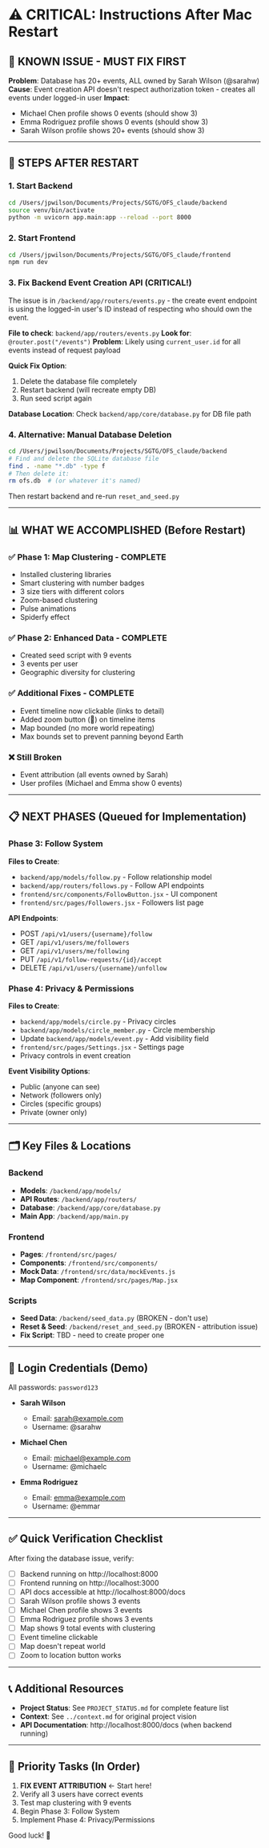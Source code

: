 # ⚠️ CRITICAL: Instructions After Mac Restart

## 🐛 KNOWN ISSUE - MUST FIX FIRST

**Problem**: Database has 20+ events, ALL owned by Sarah Wilson (@sarahw)
**Cause**: Event creation API doesn't respect authorization token - creates all events under logged-in user
**Impact**:
- Michael Chen profile shows 0 events (should show 3)
- Emma Rodriguez profile shows 0 events (should show 3)
- Sarah Wilson profile shows 20+ events (should show 3)

---

## 🚀 STEPS AFTER RESTART

### 1. Start Backend
```bash
cd /Users/jpwilson/Documents/Projects/SGTG/OFS_claude/backend
source venv/bin/activate
python -m uvicorn app.main:app --reload --port 8000
```

### 2. Start Frontend
```bash
cd /Users/jpwilson/Documents/Projects/SGTG/OFS_claude/frontend
npm run dev
```

### 3. Fix Backend Event Creation API (CRITICAL!)

The issue is in `/backend/app/routers/events.py` - the create event endpoint is using the logged-in user's ID instead of respecting who should own the event.

**File to check**: `backend/app/routers/events.py`
**Look for**: `@router.post("/events")`
**Problem**: Likely using `current_user.id` for all events instead of request payload

**Quick Fix Option**:
1. Delete the database file completely
2. Restart backend (will recreate empty DB)
3. Run seed script again

**Database Location**: Check `backend/app/core/database.py` for DB file path

### 4. Alternative: Manual Database Deletion

```bash
cd /Users/jpwilson/Documents/Projects/SGTG/OFS_claude/backend
# Find and delete the SQLite database file
find . -name "*.db" -type f
# Then delete it:
rm ofs.db  # (or whatever it's named)
```

Then restart backend and re-run `reset_and_seed.py`

---

## 📊 WHAT WE ACCOMPLISHED (Before Restart)

### ✅ Phase 1: Map Clustering - COMPLETE
- Installed clustering libraries
- Smart clustering with number badges
- 3 size tiers with different colors
- Zoom-based clustering
- Pulse animations
- Spiderfy effect

### ✅ Phase 2: Enhanced Data - COMPLETE
- Created seed script with 9 events
- 3 events per user
- Geographic diversity for clustering

### ✅ Additional Fixes - COMPLETE
- Event timeline now clickable (links to detail)
- Added zoom button (📍) on timeline items
- Map bounded (no more world repeating)
- Max bounds set to prevent panning beyond Earth

### ❌ Still Broken
- Event attribution (all events owned by Sarah)
- User profiles (Michael and Emma show 0 events)

---

## 📋 NEXT PHASES (Queued for Implementation)

### Phase 3: Follow System
**Files to Create**:
- `backend/app/models/follow.py` - Follow relationship model
- `backend/app/routers/follows.py` - Follow API endpoints
- `frontend/src/components/FollowButton.jsx` - UI component
- `frontend/src/pages/Followers.jsx` - Followers list page

**API Endpoints**:
- POST `/api/v1/users/{username}/follow`
- GET `/api/v1/users/me/followers`
- GET `/api/v1/users/me/following`
- PUT `/api/v1/follow-requests/{id}/accept`
- DELETE `/api/v1/users/{username}/unfollow`

### Phase 4: Privacy & Permissions
**Files to Create**:
- `backend/app/models/circle.py` - Privacy circles
- `backend/app/models/circle_member.py` - Circle membership
- Update `backend/app/models/event.py` - Add visibility field
- `frontend/src/pages/Settings.jsx` - Settings page
- Privacy controls in event creation

**Event Visibility Options**:
- Public (anyone can see)
- Network (followers only)
- Circles (specific groups)
- Private (owner only)

---

## 🗂️ Key Files & Locations

### Backend
- **Models**: `/backend/app/models/`
- **API Routes**: `/backend/app/routers/`
- **Database**: `/backend/app/core/database.py`
- **Main App**: `/backend/app/main.py`

### Frontend
- **Pages**: `/frontend/src/pages/`
- **Components**: `/frontend/src/components/`
- **Mock Data**: `/frontend/src/data/mockEvents.js`
- **Map Component**: `/frontend/src/pages/Map.jsx`

### Scripts
- **Seed Data**: `/backend/seed_data.py` (BROKEN - don't use)
- **Reset & Seed**: `/backend/reset_and_seed.py` (BROKEN - attribution issue)
- **Fix Script**: TBD - need to create proper one

---

## 🔑 Login Credentials (Demo)

All passwords: `password123`

- **Sarah Wilson**
  - Email: sarah@example.com
  - Username: @sarahw

- **Michael Chen**
  - Email: michael@example.com
  - Username: @michaelc

- **Emma Rodriguez**
  - Email: emma@example.com
  - Username: @emmar

---

## ✅ Quick Verification Checklist

After fixing the database issue, verify:

- [ ] Backend running on http://localhost:8000
- [ ] Frontend running on http://localhost:3000
- [ ] API docs accessible at http://localhost:8000/docs
- [ ] Sarah Wilson profile shows 3 events
- [ ] Michael Chen profile shows 3 events
- [ ] Emma Rodriguez profile shows 3 events
- [ ] Map shows 9 total events with clustering
- [ ] Event timeline clickable
- [ ] Map doesn't repeat world
- [ ] Zoom to location button works

---

## 📞 Additional Resources

- **Project Status**: See `PROJECT_STATUS.md` for complete feature list
- **Context**: See `../context.md` for original project vision
- **API Documentation**: http://localhost:8000/docs (when backend running)

---

## 🎯 Priority Tasks (In Order)

1. **FIX EVENT ATTRIBUTION** ← Start here!
2. Verify all 3 users have correct events
3. Test map clustering with 9 events
4. Begin Phase 3: Follow System
5. Implement Phase 4: Privacy/Permissions

Good luck! 🚀
